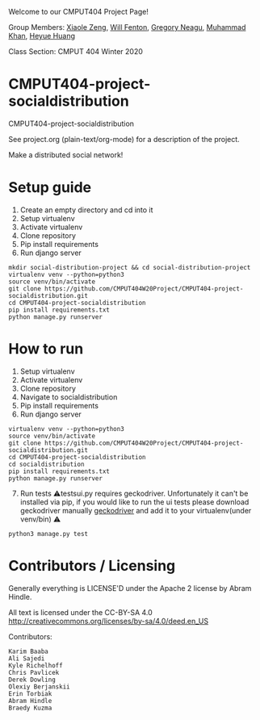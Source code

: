 Welcome to our CMPUT404 Project Page!

Group Members: [Xiaole Zeng](https://github.com/XiaoleZ), [Will Fenton](https://github.com/willfenton), [Gregory Neagu](https://github.com/gneagu), [Muhammad Khan](https://github.com/um4r12), [Heyue Huang](https://github.com/JohnDoeMask)

Class Section: CMPUT 404 Winter 2020

CMPUT404-project-socialdistribution
===================================

CMPUT404-project-socialdistribution

See project.org (plain-text/org-mode) for a description of the project.

Make a distributed social network!

Setup guide
===========
1. Create an empty directory and cd into it
2. Setup virtualenv
3. Activate virtualenv
4. Clone repository
5. Pip install requirements
6. Run django server

```
mkdir social-distribution-project && cd social-distribution-project
virtualenv venv --python=python3
source venv/bin/activate
git clone https://github.com/CMPUT404W20Project/CMPUT404-project-socialdistribution.git
cd CMPUT404-project-socialdistribution
pip install requirements.txt
python manage.py runserver
```

How to run
========================
1. Setup virtualenv
2. Activate virtualenv
3. Clone repository
4. Navigate to socialdistribution
5. Pip install requirements
6. Run django server

```
virtualenv venv --python=python3
source venv/bin/activate
git clone https://github.com/CMPUT404W20Project/CMPUT404-project-socialdistribution.git
cd CMPUT404-project-socialdistribution
cd socialdistribution
pip install requirements.txt
python manage.py runserver
```
7. Run tests
⚠️testsui.py requires geckodriver. Unfortunately it can't be installed via pip, if you would like to run the ui tests
please download geckodriver manually [geckodriver](https://github.com/mozilla/geckodriver/releases) and add it to your virtualenv(under venv/bin) ⚠️
```
python3 manage.py test
```
Contributors / Licensing
========================

Generally everything is LICENSE'D under the Apache 2 license by Abram Hindle.

All text is licensed under the CC-BY-SA 4.0 http://creativecommons.org/licenses/by-sa/4.0/deed.en_US

Contributors:

    Karim Baaba
    Ali Sajedi
    Kyle Richelhoff
    Chris Pavlicek
    Derek Dowling
    Olexiy Berjanskii
    Erin Torbiak
    Abram Hindle
    Braedy Kuzma
